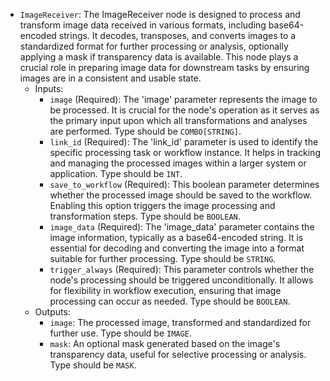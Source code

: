 - `ImageReceiver`: The ImageReceiver node is designed to process and transform image data received in various formats, including base64-encoded strings. It decodes, transposes, and converts images to a standardized format for further processing or analysis, optionally applying a mask if transparency data is available. This node plays a crucial role in preparing image data for downstream tasks by ensuring images are in a consistent and usable state.
    - Inputs:
        - `image` (Required): The 'image' parameter represents the image to be processed. It is crucial for the node's operation as it serves as the primary input upon which all transformations and analyses are performed. Type should be `COMBO[STRING]`.
        - `link_id` (Required): The 'link_id' parameter is used to identify the specific processing task or workflow instance. It helps in tracking and managing the processed images within a larger system or application. Type should be `INT`.
        - `save_to_workflow` (Required): This boolean parameter determines whether the processed image should be saved to the workflow. Enabling this option triggers the image processing and transformation steps. Type should be `BOOLEAN`.
        - `image_data` (Required): The 'image_data' parameter contains the image information, typically as a base64-encoded string. It is essential for decoding and converting the image into a format suitable for further processing. Type should be `STRING`.
        - `trigger_always` (Required): This parameter controls whether the node's processing should be triggered unconditionally. It allows for flexibility in workflow execution, ensuring that image processing can occur as needed. Type should be `BOOLEAN`.
    - Outputs:
        - `image`: The processed image, transformed and standardized for further use. Type should be `IMAGE`.
        - `mask`: An optional mask generated based on the image's transparency data, useful for selective processing or analysis. Type should be `MASK`.
